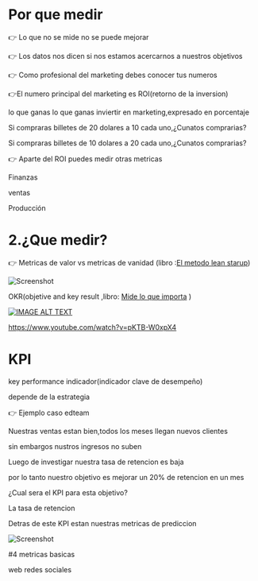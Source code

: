 # Por que medir
:point_right: Lo que no se mide no se puede mejorar

:point_right: Los datos nos dicen si nos estamos acercarnos a nuestros objetivos

:point_right: Como profesional del marketing debes conocer tus numeros

:point_right:El numero principal del marketing es ROI(retorno de la inversion)

lo que ganas lo que ganas inviertir en marketing,expresado en porcentaje

Si compraras billetes de 20 dolares a 10 cada uno,¿Cunatos comprarias?

Si compraras billetes de 10 dolares a 20 cada uno,¿Cunatos comprarias?

:point_right: Aparte del ROI puedes medir otras metricas

Finanzas 

ventas

Producción

# 2.¿Que medir?
:point_right:   Metricas de valor vs metricas de vanidad (libro :[El metodo lean starup](https://www.panamericana.com.co/el-metodo-lean-startup-531131/p))

![Screenshot](https://pin.it/1kFvNmb)

OKR(objetive and key result ,libro: [Mide lo que importa](https://www.panamericana.com.co/mide-lo-que-importa-578310/p) )

[![IMAGE ALT TEXT](http://img.youtube.com/vi/pKTB-W0xpX4/0.jpg)](http://www.youtube.com/watch?v=pKTB-W0xpX4 "Video Title")



https://www.youtube.com/watch?v=pKTB-W0xpX4

# KPI

key performance indicador(indicador clave de desempeño)

depende de la estrategia

:point_right: Ejemplo caso edteam

Nuestras ventas estan bien,todos los meses llegan nuevos clientes

sin embargos nustros ingresos no  suben

Luego de investigar nuestra tasa de retencion es baja

por lo tanto nuestro objetivo es mejorar un 20% de retencion en un mes

¿Cual sera el KPI para esta objetivo?

La tasa de retencion

Detras de este KPI estan nuestras metricas de prediccion 

![Screenshot](https://pbs.twimg.com/media/ECBdOKNUcAAezmJ?format=jpg&name=large)

#4 metricas basicas

web
redes sociales

